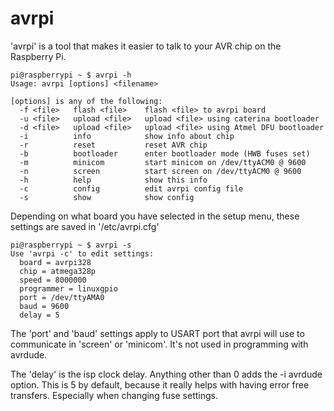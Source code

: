 avrpi
=====

'avrpi' is a tool that makes it easier to talk to your AVR chip on the Raspberry Pi.

	pi@raspberrypi ~ $ avrpi -h
	Usage: avrpi [options] <filename>

	[options] is any of the following:
	  -f <file>   flash <file>    flash <file> to avrpi board
	  -u <file>   upload <file>   upload <file> using caterina bootloader
	  -d <file>   upload <file>   upload <file> using Atmel DFU bootloader
	  -i          info            show info about chip
	  -r          reset           reset AVR chip
	  -b          bootloader      enter bootloader mode (HWB fuses set)
	  -m          minicom         start minicom on /dev/ttyACM0 @ 9600
	  -n          screen          start screen on /dev/ttyACM0 @ 9600
	  -h          help            show this info
	  -c          config          edit avrpi config file
	  -s          show            show config

Depending on what board you have selected in the setup menu, these settings are saved in '/etc/avrpi.cfg'

	pi@raspberrypi ~ $ avrpi -s
	Use 'avrpi -c' to edit settings:
	  board = avrpi328
	  chip = atmega328p
	  speed = 8000000
	  programmer = linuxgpio
	  port = /dev/ttyAMA0
	  baud = 9600
	  delay = 5

The 'port' and 'baud' settings apply to USART port that avrpi will use to communicate in 'screen' or 'minicom'. It's not used in programming with avrdude.

The 'delay' is the isp clock delay. Anything other than 0 adds the -i avrdude option. This is 5 by default, because it really helps with having error free transfers. Especially when changing fuse settings.
